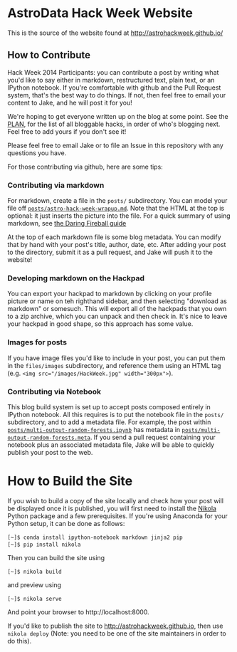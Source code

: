 # AstroData Hack Week Website

This is the source of the website found at http://astrohackweek.github.io/

## How to Contribute

Hack Week 2014 Participants: you can contribute a post by writing what you'd like to say either in markdown, restructured text, plain text, or an IPython notebook. If you're comfortable with github and the Pull Request system, that's the best way to do things. If not, then feel free to email your content to Jake, and he will post it for you!

We're hoping to get everyone written up on the blog at some point. See the [PLAN](PLAN.md), for the list of all bloggable hacks, in order of who's blogging next. Feel free to add yours if you don't see it!

Please feel free to email Jake or to file an Issue in this repository with any questions you have.

For those contributing via github, here are some tips:

### Contributing via markdown

For markdown, create a file in the ``posts/`` subdirectory. You can model your file off [``posts/astro-hack-week-wrapup.md``](https://raw.githubusercontent.com/AstroHackWeek/website_source/master/posts/astro-hack-week-wrapup.md). Note that the HTML at the top is optional: it just inserts the picture into the file. For a quick summary of using markdown, see [the Daring Fireball guide](http://daringfireball.net/projects/markdown/)

At the top of each markdown file is some blog metadata. You can modify that by hand with your post's title, author, date, etc. After adding your post to the directory, submit it as a pull request, and Jake will push it to the website!

### Developing markdown on the Hackpad

You can export your hackpad to markdown by clicking on your profile picture or name on teh righthand sidebar, and then selecting "download as markdown" or somesuch. This will export all of the hackpads that you own to a zip archive, which you can unpack and then check in. It's nice to leave your hackpad in good shape, so this approach has some value.

### Images for posts

If you have image files you'd like to include in your post, you can put them in the ``files/images`` subdirectory, and reference them using an HTML tag (e.g. ``<img src="/images/HackWeek.jpg" width="300px">``).

### Contributing via Notebook

This blog build system is set up to accept posts composed entirely in IPython notebook. All this requires is to put the notebook file in the ``posts/`` subdirectory, and to add a metadata file. For example, the post within [``posts/multi-output-random-forests.ipynb``](https://github.com/AstroHackWeek/website_source/blob/master/posts/multi-output-random-forests.ipynb) has metadata in [``posts/multi-output-random-forests.meta``](https://github.com/AstroHackWeek/website_source/blob/master/posts/multi-output-random-forests.meta). If you send a pull request containing your notebook plus an associated metadata file, Jake will be able to quickly publish your post to the web.

# How to Build the Site

If you wish to build a copy of the site locally and check how your post will be displayed once it is published, you will first need to install the [Nikola](http://getnikola.com) Python package and a few prerequisites. If you're using Anaconda for your Python setup, it can be done as follows:

```
[~]$ conda install ipython-notebook markdown jinja2 pip
[~]$ pip install nikola
```

Then you can build the site using

```
[~]$ nikola build
```

and preview using

```
[~]$ nikola serve
```

And point your browser to http://localhost:8000.

If you'd like to publish the site to http://astrohackweek.github.io, then use ``nikola deploy`` (Note: you need to be one of the site maintainers in order to do this).
